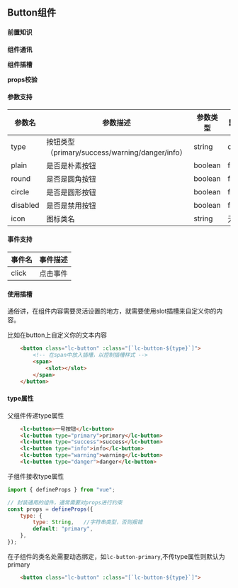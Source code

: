 ## Button组件

#### 前置知识

**组件通讯**

**组件插槽**

**props校验**

#### 参数支持

| 参数名   | 参数描述                                        | 参数类型 | 默认值  |
| -------- | ----------------------------------------------- | -------- | ------- |
| type     | 按钮类型（primary/success/warning/danger/info） | string   | default |
| plain    | 是否是朴素按钮                                  | boolean  | false   |
| round    | 是否是圆角按钮                                  | boolean  | false   |
| circle   | 是否是圆形按钮                                  | boolean  | false   |
| disabled | 是否是禁用按钮                                  | boolean  | false   |
| icon     | 图标类名                                        | string   | 无      |

#### 事件支持

| 事件名 | 事件描述 |
| ------ | -------- |
| click  | 点击事件 |

#### 使用插槽

通俗讲，在组件内容需要灵活设置的地方，就需要使用slot插槽来自定义你的内容。

比如在button上自定义你的文本内容

```html
    <button class="lc-button" :class="[`lc-button-${type}`]">
        <!-- 在span中放入插槽，以控制插槽样式 -->
        <span>
            <slot></slot>
        </span>
    </button>
```

#### type属性

父组件传递type属性

```html
    <lc-button>一号按钮</lc-button>
    <lc-button type="primary">primary</lc-button>
    <lc-button type="success">success</lc-button>
    <lc-button type="info">info</lc-button>
    <lc-button type="warning">warning</lc-button>
    <lc-button type="danger">danger</lc-button>
```

子组件接收type属性

```js
import { defineProps } from "vue";

// 封装通用的组件，通常需要对props进行约束
const props = defineProps({
    type: {
        type: String,	//字符串类型，否则报错
        default: "primary",
    },
});
```

在子组件的类名处需要动态绑定，如`lc-button-primary`,不传type属性则默认为primary

```html
    <button class="lc-button" :class="[`lc-button-${type}`]">
```

